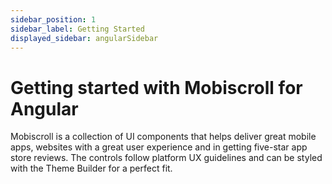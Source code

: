 ```yaml
---
sidebar_position: 1
sidebar_label: Getting Started
displayed_sidebar: angularSidebar
---
```


# Getting started with Mobiscroll for Angular

Mobiscroll is a collection of UI components that helps deliver great mobile apps, websites with a great user experience and in getting five-star app store reviews. The controls follow platform UX guidelines and can be styled with the Theme Builder for a perfect fit.